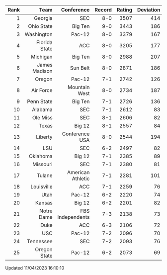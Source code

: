 | Rank  | Team                 | Conference           | Record   | Rating | Deviation |
| ---:  | ---:                 | ---:                 | ---:     | ---:   | ---:      |
| 1     | Georgia              | SEC                  | 8-0      | 3507   | 414       |
| 2     | Ohio State           | Big Ten              | 9-0      | 3443   | 186       |
| 3     | Washington           | Pac-12               | 8-0      | 3379   | 167       |
| 4     | Florida State        | ACC                  | 8-0      | 3205   | 177       |
| 5     | Michigan             | Big Ten              | 8-0      | 2988   | 207       |
| 6     | James Madison        | Sun Belt             | 8-0      | 2871   | 186       |
| 7     | Oregon               | Pac-12               | 7-1      | 2742   | 126       |
| 8     | Air Force            | Mountain West        | 8-0      | 2734   | 187       |
| 9     | Penn State           | Big Ten              | 7-1      | 2726   | 136       |
| 10    | Alabama              | SEC                  | 7-1      | 2612   | 83        |
| 11    | Ole Miss             | SEC                  | 8-1      | 2606   | 82        |
| 12    | Texas                | Big 12               | 8-1      | 2557   | 84        |
| 13    | Liberty              | Conference USA       | 8-0      | 2544   | 194       |
| 14    | LSU                  | SEC                  | 6-2      | 2497   | 82        |
| 15    | Oklahoma             | Big 12               | 7-1      | 2385   | 89        |
| 16    | Missouri             | SEC                  | 7-1      | 2380   | 81        |
| 17    | Tulane               | American Athletic    | 7-1      | 2281   | 101       |
| 18    | Louisville           | ACC                  | 7-1      | 2259   | 76        |
| 19    | Utah                 | Pac-12               | 6-2      | 2220   | 74        |
| 20    | Kansas               | Big 12               | 6-2      | 2201   | 82        |
| 21    | Notre Dame           | FBS Independents     | 7-3      | 2138   | 73        |
| 22    | Duke                 | ACC                  | 6-3      | 2106   | 72        |
| 23    | USC                  | Pac-12               | 7-2      | 2096   | 70        |
| 24    | Tennessee            | SEC                  | 7-2      | 2093   | 76        |
| 25    | Oregon State         | Pac-12               | 6-2      | 2073   | 69        |

Updated 11/04/2023 16:10:10
